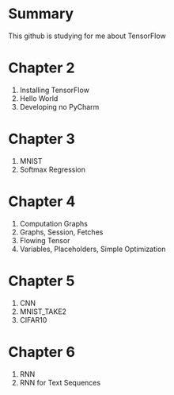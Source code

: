 Summary
=======
This github is studying for me about TensorFlow


Chapter 2
=========
1. Installing TensorFlow
2. Hello World
3. Developing no PyCharm


Chapter 3
=========
1. MNIST
2. Softmax Regression


Chapter 4
=========
1. Computation Graphs
2. Graphs, Session, Fetches
3. Flowing Tensor
4. Variables, Placeholders, Simple Optimization

Chapter 5
=========
1. CNN
2. MNIST_TAKE2
3. CIFAR10

Chapter 6
=========
1. RNN
2. RNN for Text Sequences
